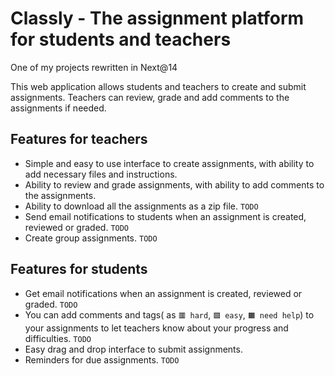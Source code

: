 # Classly - The assignment platform for students and teachers

One of my projects rewritten in Next@14

This web application allows students and teachers to create and submit assignments. Teachers can review, grade and add comments to the assignments if needed.

## Features for teachers

- Simple and easy to use interface to create assignments, with ability to add necessary files and instructions.
- Ability to review and grade assignments, with ability to add comments to the assignments.
- Ability to download all the assignments as a zip file. `TODO`
- Send email notifications to students when an assignment is created, reviewed or graded. `TODO`
- Create group assignments. `TODO`

## Features for students

- Get email notifications when an assignment is created, reviewed or graded. `TODO`
- You can add comments and tags( as `🟥 hard`, `🟩 easy`, `🟧 need help`) to your assignments to let teachers know about your progress and difficulties. `TODO`
- Easy drag and drop interface to submit assignments.
- Reminders for due assignments. `TODO`
